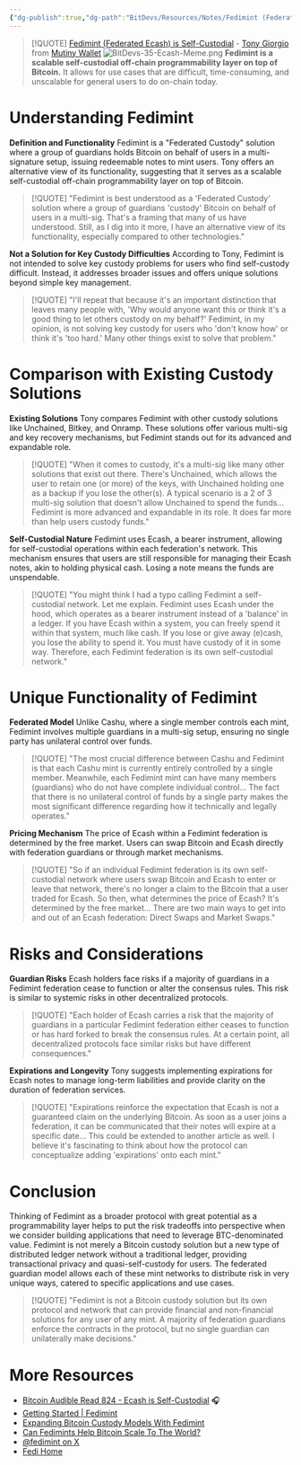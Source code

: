 ```yaml
---
{"dg-publish":true,"dg-path":"BitDevs/Resources/Notes/Fedimint (Federated Ecash) is Self-Custodial - Tony Giorgio from Mutiny.md","permalink":"/bit-devs/resources/notes/fedimint-federated-ecash-is-self-custodial-tony-giorgio-from-mutiny/","title":"Fedimint (Federated Ecash) is Self-Custodial - Tony Giorgio from Mutiny","tags":["bitcoin","bitdevs","socratic-35","lightning"],"noteIcon":"3","created":"2024-06-19T12:11:59.618-10:00","updated":"2024-06-19T13:00:30.151-10:00"}
---
```




> [!QUOTE] [Fedimint (Federated Ecash) is Self-Custodial](https://tonygiorgio.com/fedimint/) - [Tony Giorgio](https://x.com/tonygiorgio_) from [Mutiny Wallet](https://www.mutinywallet.com/)
> ![BitDevs-35-Ecash-Meme.png](/img/user/para/artifacts/BitDevs-35-Ecash-Meme.png)
> **Fedimint is a scalable self-custodial off-chain programmability layer on top of Bitcoin.** It allows for use cases that are difficult, time-consuming, and unscalable for general users to do on-chain today.
# Understanding Fedimint

**Definition and Functionality**
Fedimint is a "Federated Custody" solution where a group of guardians holds Bitcoin on behalf of users in a multi-signature setup, issuing redeemable notes to mint users. Tony offers an alternative view of its functionality, suggesting that it serves as a scalable self-custodial off-chain programmability layer on top of Bitcoin.

> [!QUOTE] "Fedimint is best understood as a 'Federated Custody' solution where a group of guardians 'custody' Bitcoin on behalf of users in a multi-sig. That's a framing that many of us have understood. Still, as I dig into it more, I have an alternative view of its functionality, especially compared to other technologies."

**Not a Solution for Key Custody Difficulties**
According to Tony, Fedimint is not intended to solve key custody problems for users who find self-custody difficult. Instead, it addresses broader issues and offers unique solutions beyond simple key management.

> [!QUOTE] "I'll repeat that because it's an important distinction that leaves many people with, 'Why would anyone want this or think it's a good thing to let others custody on my behalf?' Fedimint, in my opinion, is not solving key custody for users who 'don't know how' or think it's 'too hard.' Many other things exist to solve that problem."

# Comparison with Existing Custody Solutions

**Existing Solutions**
Tony compares Fedimint with other custody solutions like Unchained, Bitkey, and Onramp. These solutions offer various multi-sig and key recovery mechanisms, but Fedimint stands out for its advanced and expandable role. 

> [!QUOTE] "When it comes to custody, it's a multi-sig like many other solutions that exist out there. There's Unchained, which allows the user to retain one (or more) of the keys, with Unchained holding one as a backup if you lose the other(s). A typical scenario is a 2 of 3 multi-sig solution that doesn't allow Unchained to spend the funds... Fedimint is more advanced and expandable in its role. It does far more than help users custody funds."

**Self-Custodial Nature**
Fedimint uses Ecash, a bearer instrument, allowing for self-custodial operations within each federation's network. This mechanism ensures that users are still responsible for managing their Ecash notes, akin to holding physical cash. Losing a note means the funds are unspendable. 

> [!QUOTE] "You might think I had a typo calling Fedimint a self-custodial network. Let me explain. Fedimint uses Ecash under the hood, which operates as a bearer instrument instead of a 'balance' in a ledger. If you have Ecash within a system, you can freely spend it within that system, much like cash. If you lose or give away (e)cash, you lose the ability to spend it. You must have custody of it in some way. Therefore, each Fedimint federation is its own self-custodial network."

# Unique Functionality of Fedimint

**Federated Model**
Unlike Cashu, where a single member controls each mint, Fedimint involves multiple guardians in a multi-sig setup, ensuring no single party has unilateral control over funds.

> [!QUOTE] "The most crucial difference between Cashu and Fedimint is that each Cashu mint is currently entirely controlled by a single member. Meanwhile, each Fedimint mint can have many members (guardians) who do not have complete individual control... The fact that there is no unilateral control of funds by a single party makes the most significant difference regarding how it technically and legally operates."

**Pricing Mechanism**
The price of Ecash within a Fedimint federation is determined by the free market. Users can swap Bitcoin and Ecash directly with federation guardians or through market mechanisms.

> [!QUOTE] "So if an individual Fedimint federation is its own self-custodial network where users swap Bitcoin and Ecash to enter or leave that network, there's no longer a claim to the Bitcoin that a user traded for Ecash. So then, what determines the price of Ecash? It's determined by the free market... There are two main ways to get into and out of an Ecash federation: Direct Swaps and Market Swaps."

# Risks and Considerations

**Guardian Risks**
Ecash holders face risks if a majority of guardians in a Fedimint federation cease to function or alter the consensus rules. This risk is similar to systemic risks in other decentralized protocols.

> [!QUOTE] "Each holder of Ecash carries a risk that the majority of guardians in a particular Fedimint federation either ceases to function or has hard forked to break the consensus rules. At a certain point, all decentralized protocols face similar risks but have different consequences."

**Expirations and Longevity**
Tony suggests implementing expirations for Ecash notes to manage long-term liabilities and provide clarity on the duration of federation services.

> [!QUOTE] "Expirations reinforce the expectation that Ecash is not a guaranteed claim on the underlying Bitcoin. As soon as a user joins a federation, it can be communicated that their notes will expire at a specific date... This could be extended to another article as well. I believe it's fascinating to think about how the protocol can conceptualize adding 'expirations' onto each mint."

# Conclusion

Thinking of Fedimint as a broader protocol with great potential as a programmability layer helps to put the risk tradeoffs into perspective when we consider building applications that need to leverage BTC-denominated value.
Fedimint is not merely a Bitcoin custody solution but a new type of distributed ledger network without a traditional ledger, providing transactional privacy and quasi-self-custody for users. The federated guardian model allows each of these mint networks to distribute risk in very unique ways, catered to specific applications and use cases. 

> [!QUOTE] "Fedimint is not a Bitcoin custody solution but its own protocol and network that can provide financial and non-financial solutions for any user of any mint. A majority of federation guardians enforce the contracts in the protocol, but no single guardian can unilaterally make decisions."

# More Resources
- [Bitcoin Audible Read 824 - Ecash is Self-Custodial](https://bitcoin-audible.castos.com/episodes/read-824-ecash-is-self-custodial) 🎧
- [Getting Started | Fedimint](https://fedimint.org/docs/intro)
- [Expanding Bitcoin Custody Models With Fedimint](https://bitcoinmagazine.com/technical/fedimint-adds-new-bitcoin-custody-solutions)
- [Can Fedimints Help Bitcoin Scale To The World?](https://bitcoinmagazine.com/culture/will-fedimints-bring-bitcoin-to-the-world)
- [@fedimint on X](https://x.com/fedimint?lang=en)
- [Fedi Home](https://www.fedi.xyz/)

